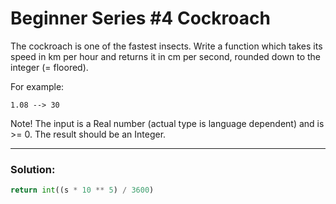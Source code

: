 # Beginner Series #4 Cockroach

The cockroach is one of the fastest insects. Write a function which takes its speed in km per hour and returns it in cm per second,
rounded down to the integer (= floored).

For example:
```
1.08 --> 30
```

Note! The input is a Real number (actual type is language dependent) and is >= 0. The result should be an Integer.

---

### Solution:

```python
return int((s * 10 ** 5) / 3600)
```

